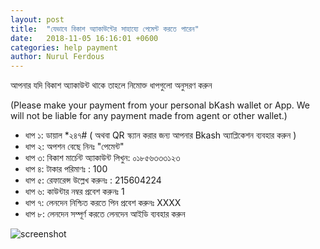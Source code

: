 ```yaml
---
layout: post
title:  "যেভাবে বিকাশ অ্যাকাউন্টের সাহায্যে পেমেন্ট করতে পারেন"
date:   2018-11-05 16:16:01 +0600
categories: help payment
author: Nurul Ferdous
---
```

আপনার যদি বিকাশ অ্যাকাউন্ট থাকে তাহলে নিমোক্ত ধাপগুলো অনুসরণ করুন

(Please make your payment from your personal bKash wallet or App. We will not be liable for any payment made from agent or other wallet.)

* ধাপ ১: ডায়াল *২৪৭# ( অথবা QR স্ক্যান করার জন্য আপনার Bkash অ্যাপ্লিকেশন ব্যবহার করুন )
* ধাপ ২: অপশন বেছে নিনঃ "পেমেন্ট"
* ধাপ ৩: বিকাশ মার্চেন্ট অ্যাকাউন্ট লিখুন:  ০১৮৫৬৩৩৩১২৩
* ধাপ ৪: টাকার পরিমাণঃ :  100
* ধাপ ৫: রেফারেন্স উল্লেখ করুনঃ :  215604224
* ধাপ ৬: কাউন্টার নম্বর প্রবেশ করুনঃ 1
* ধাপ ৭: লেনদেন নিশ্চিত করতে পিন প্রবেশ করুনঃ XXXX
* ধাপ ৮: লেনদেন সম্পূর্ণ করতে লেনদেন আইডি ব্যবহার করুন


![screenshot](https://www.dropbox.com/s/rtbhvn2sjhxki8g/Screenshot%202018-11-06%2017.07.11.png?dl=1)
